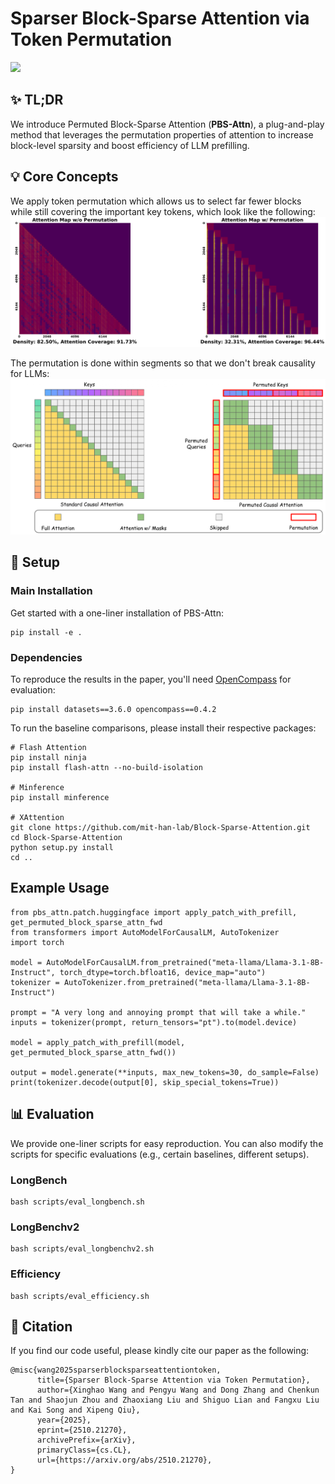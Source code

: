 # Sparser Block-Sparse Attention via Token Permutation
<a href="https://arxiv.org/abs/2510.21270" target="_blank"> <img src="https://img.shields.io/badge/arXiv-2510.21270-B41A1B?logo=arxiv&link=https%3A%2F%2Farxiv.org%2Fabs%2F2510.21270"></a>


## ✨ TL;DR
We introduce Permuted Block-Sparse Attention (**PBS-Attn**), a plug-and-play method that leverages the permutation properties of attention to increase block-level sparsity and boost efficiency of LLM prefilling.

## 💡 Core Concepts
We apply token permutation which allows us to select far fewer blocks while still covering the important key tokens, which look like the following:
![attn_map](./assets/attn_map.png)

The permutation is done within segments so that we don't break causality for LLMs:
![pbs_attn](./assets/pbs_attn.png)


## 🚀 Setup
### Main Installation
Get started with a one-liner installation of PBS-Attn:
```
pip install -e .
```
### Dependencies
To reproduce the results in the paper, you'll need [OpenCompass](https://github.com/open-compass/opencompass) for evaluation:
```
pip install datasets==3.6.0 opencompass==0.4.2
```

To run the baseline comparisons, please install their respective packages:
```
# Flash Attention
pip install ninja
pip install flash-attn --no-build-isolation

# Minference
pip install minference

# XAttention 
git clone https://github.com/mit-han-lab/Block-Sparse-Attention.git
cd Block-Sparse-Attention
python setup.py install
cd ..
```

## Example Usage
```
from pbs_attn.patch.huggingface import apply_patch_with_prefill, get_permuted_block_sparse_attn_fwd
from transformers import AutoModelForCausalLM, AutoTokenizer
import torch

model = AutoModelForCausalLM.from_pretrained("meta-llama/Llama-3.1-8B-Instruct", torch_dtype=torch.bfloat16, device_map="auto")
tokenizer = AutoTokenizer.from_pretrained("meta-llama/Llama-3.1-8B-Instruct")

prompt = "A very long and annoying prompt that will take a while."
inputs = tokenizer(prompt, return_tensors="pt").to(model.device)

model = apply_patch_with_prefill(model, get_permuted_block_sparse_attn_fwd())

output = model.generate(**inputs, max_new_tokens=30, do_sample=False)
print(tokenizer.decode(output[0], skip_special_tokens=True))
```
## 📊 Evaluation
We provide one-liner scripts for easy reproduction. You can also modify the scripts for specific evaluations (e.g., certain baselines, different setups).
### LongBench
```
bash scripts/eval_longbench.sh
```
### LongBenchv2
```
bash scripts/eval_longbenchv2.sh
```
### Efficiency
```
bash scripts/eval_efficiency.sh
```
## 📜 Citation
If you find our code useful, please kindly cite our paper as the following:
```
@misc{wang2025sparserblocksparseattentiontoken,
      title={Sparser Block-Sparse Attention via Token Permutation}, 
      author={Xinghao Wang and Pengyu Wang and Dong Zhang and Chenkun Tan and Shaojun Zhou and Zhaoxiang Liu and Shiguo Lian and Fangxu Liu and Kai Song and Xipeng Qiu},
      year={2025},
      eprint={2510.21270},
      archivePrefix={arXiv},
      primaryClass={cs.CL},
      url={https://arxiv.org/abs/2510.21270}, 
}
```